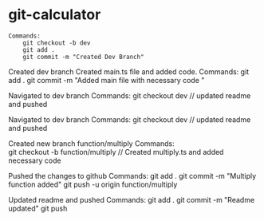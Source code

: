 # git-calculator
    Commands:
        git checkout -b dev
        git add .
        git commit -m "Created Dev Branch"

Created dev branch
    Created main.ts file and added code.
    Commands:
        git add .
        git commit -m "Added main file with necessary code "
        
Navigated to dev branch
    Commands:
        git checkout dev
        // updated readme and pushed

Navigated to dev branch
    Commands:
        git checkout dev
        // updated readme and pushed

Created new branch function/multiply
    Commands:   
        git checkout -b function/multiply
        // Created multiply.ts and added necessary code 

Pushed the changes to github
    Commands:
        git add .
        git commit -m "Multiply function added"
        git push -u origin function/multiply

Updated readme and pushed
    Commands:
        git add .
        git commit -m "Readme updated"
        git push

